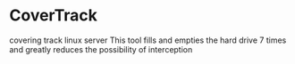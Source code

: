 # CoverTrack
covering track linux server
This tool fills and empties the hard drive 7 times and greatly reduces the possibility of interception
